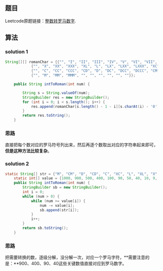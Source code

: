 ## 题目
Leetcode原题链接：[整数转罗马数字](https://leetcode-cn.com/problems/integer-to-roman/).

## 算法
### solution 1
```JAVA
String[][] romanChar = {{"", "I", "II", "III", "IV", "V", "VI", "VII", "VIII", "IX"},
            {"", "X", "XX", "XXX", "XL", "L", "LX", "LXX", "LXXX", "XC"},
            {"", "C", "CC", "CCC", "CD", "D", "DC", "DCC", "DCCC", "CM"},
            {"", "M", "MM", "MMM", "", "", "", "", "", ""}};

    public String intToRoman(int num) {

        String s = String.valueOf(num);
        StringBuilder res = new StringBuilder();
        for (int i = 0; i < s.length(); i++) {
            res.append(romanChar[s.length() - 1 - i][s.charAt(i) - '0']);
        }
        return res.toString();
    }
```
### 思路
直接把每个数对应的罗马符号列出来，然后再逐个数取出对应的字符串起来即可，**但是这种方法比较复杂**。

### solution 2
```JAVA
static String[] str = {"M", "CM", "D", "CD", "C", "XC", "L", "XL", "X", "IX", "V", "IV", "I"};
    static int[] value = {1000, 900, 500, 400, 100, 90, 50, 40, 10, 9, 5, 4, 1};
    public String intToRoman(int num) {
        StringBuilder sb = new StringBuilder();
        int i = 0;
        while (num > 0) {
            while (num >= value[i]) {
                num -= value[i];
                sb.append(str[i]);
            }
            i++;
        }
        return sb.toString();
    }
```
### 思路
把需要转换的数，逐级分解，没分解一次，对应一个罗马字符，**需要注意的是：**900、400、90、40这些关键数值直接对应到罗马数字。
